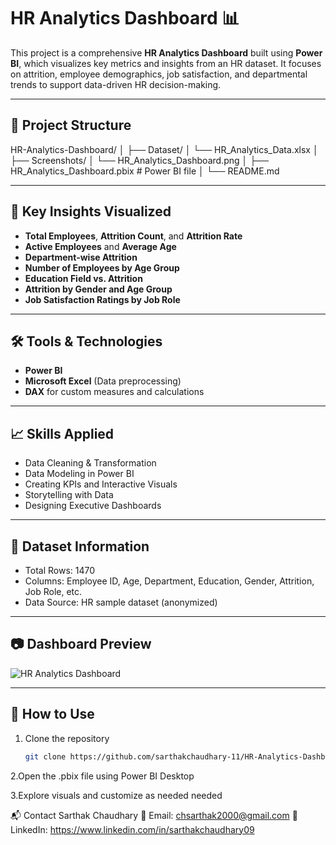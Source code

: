 # HR Analytics Dashboard 📊

This project is a comprehensive **HR Analytics Dashboard** built using **Power BI**, which visualizes key metrics and insights from an HR dataset. It focuses on attrition, employee demographics, job satisfaction, and departmental trends to support data-driven HR decision-making.

---

## 📁 Project Structure

HR-Analytics-Dashboard/
│
├── Dataset/
│ └── HR_Analytics_Data.xlsx
│
├── Screenshots/
│ └── HR_Analytics_Dashboard.png
│
├── HR_Analytics_Dashboard.pbix # Power BI file
│
└── README.md


---

## 📌 Key Insights Visualized

- **Total Employees**, **Attrition Count**, and **Attrition Rate**
- **Active Employees** and **Average Age**
- **Department-wise Attrition**
- **Number of Employees by Age Group**
- **Education Field vs. Attrition**
- **Attrition by Gender and Age Group**
- **Job Satisfaction Ratings by Job Role**

---

## 🛠️ Tools & Technologies

- **Power BI**
- **Microsoft Excel** (Data preprocessing)
- **DAX** for custom measures and calculations

---

## 📈 Skills Applied

- Data Cleaning & Transformation  
- Data Modeling in Power BI  
- Creating KPIs and Interactive Visuals  
- Storytelling with Data  
- Designing Executive Dashboards

---

## 📂 Dataset Information

- Total Rows: 1470  
- Columns: Employee ID, Age, Department, Education, Gender, Attrition, Job Role, etc.  
- Data Source: HR sample dataset (anonymized)

---

## 📷 Dashboard Preview

![HR Analytics Dashboard](./Screenshots/HR_Analytics_Dashboard.png)

---

## 🚀 How to Use

1. Clone the repository  
   ```bash
   git clone https://github.com/sarthakchaudhary-11/HR-Analytics-Dashboard.git

2.Open the .pbix file using Power BI Desktop

3.Explore visuals and customize as needed
needed

📬 Contact
Sarthak Chaudhary
📧 Email: chsarthak2000@gmail.com
🔗 LinkedIn: https://www.linkedin.com/in/sarthakchaudhary09

